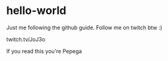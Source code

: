 # hello-world
Just me following the github guide. Follow me on twitch btw :) 

twitch.tv/JoJ3o

If you read this you're Pepega
